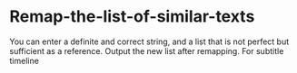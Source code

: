 # Remap-the-list-of-similar-texts
You can enter a definite and correct string, and a list that is not perfect but sufficient as a reference. Output the new list after remapping. For subtitle timeline 
